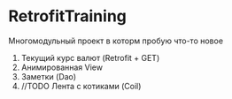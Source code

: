 # RetrofitTraining
Многомодульный проект в которм пробую что-то новое

1) Текущий курс валют (Retrofit + GET)
2) Анимированная View
3) Заметки (Dao)
4) //TODO Лента с котиками (Coil)
